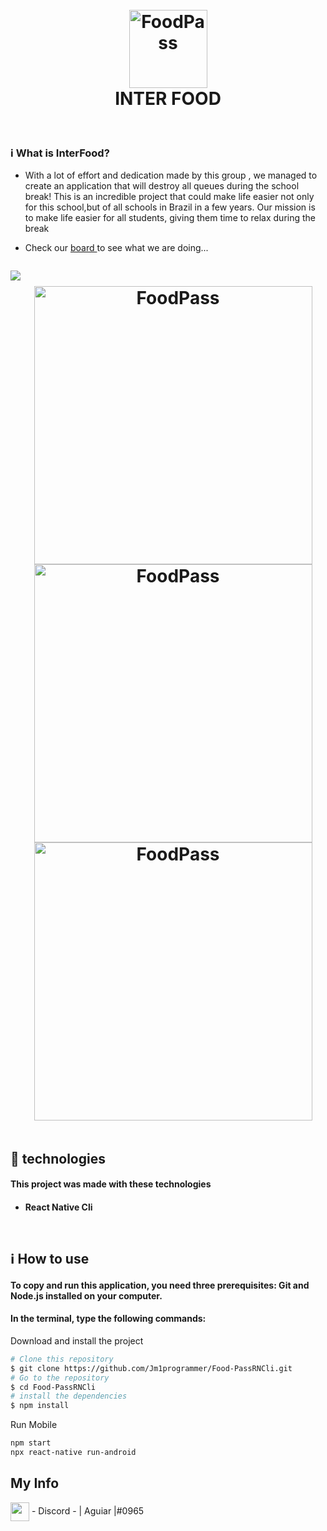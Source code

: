 


<h1 align="center" >
  <br>
  <img src="https://media.discordapp.net/attachments/955093666807054386/1037093558877966416/image.png" alt="FoodPass"  height="125" width="125" >
  <br>
   INTER FOOD 
</h1>
<br>


 ### ℹ️ What is InterFood? 
 <ul>
 <li>
With a lot of effort and dedication made by this group , we managed to create an application that will destroy all queues during the school break! This is an incredible project that could make life easier not only for this school,but of all schools in Brazil in a few years. Our mission is to make life easier for all students, giving them time to relax during the break 
</li>
<li>
  <p > 
  Check our
  <a href="https://github.com/users/Jm1programmer/projects/2">
    board
  </a>
  to see what we are doing...
</p>

</li>
</ul>
<div style="display: flex"  align='center'>

  
  <p align="center"> 
  <a href="https://discord.gg/BUuSDv7V">
    <img src="https://img.shields.io/discord/1037098420873216081?color=%237289DA&label=InterFood&logo=discord&logoColor=white" >
  </a>
</p>

<h1 align="center" >
 <img src="https://user-images.githubusercontent.com/89549484/199341964-9085467d-534f-42ee-b41c-51e6b3bab9b7.gif" alt="FoodPass"  height="445"  >
 <img src="https://user-images.githubusercontent.com/89549484/199341973-20755377-7bd3-4aa9-bee6-2ad432a286c8.gif" alt="FoodPass"  height="445"  >
 <img src="https://user-images.githubusercontent.com/89549484/199341981-dadff380-5c46-4b34-adce-8d43692e39e2.gif" alt="FoodPass"  height="445" >


  
</h1>
<br>




</div>

<h2>🚀 technologies </h2>
<h4>This project was made with these technologies <h4>
<ul>
<li> React Native Cli </li>
</ul>
<br>
<h2> ℹ️ How to use </h2>
<h4>To copy and run this application, you need three prerequisites: Git and Node.js installed on your computer. <h4>

<h4>In the terminal, type the following commands: </h4>
Download and install the project

```bash
# Clone this repository
$ git clone https://github.com/Jm1programmer/Food-PassRNCli.git
# Go to the repository
$ cd Food-PassRNCli
# install the dependencies
$ npm install
```


Run Mobile

```bash
npm start
npx react-native run-android
```
 
 ## My Info
 <img height="30em" align="center"  src="https://media.discordapp.net/attachments/955093666807054386/1021046330078011432/discord-logo-4-1.png?width=533&height=533" /> - Discord - | Aguiar |#0965
